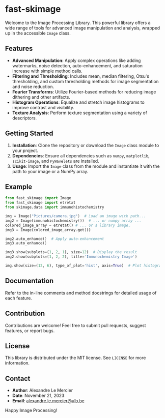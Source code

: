 # fast-skimage

Welcome to the Image Processing Library. This powerful library offers a wide range of tools for advanced image manipulation and analysis, wrapped up in the accessible `Image` class.

## Features
- **Advanced Manipulation**: Apply complex operations like adding watermarks, noise detection, auto-enhancement, and saturation increase with simple method calls.
- **Filtering and Thresholding**: Includes mean, median filtering, Otsu's thresholding, and custom thresholding methods for image segmentation and noise reduction.
- **Fourier Transforms**: Utilize Fourier-based methods for reducing image dithering and other artifacts.
- **Histogram Operations**: Equalize and stretch image histograms to improve contrast and visibility.
- **Texture Analysis**: Perform texture segmentation using a variety of descriptors.

## Getting Started
1. **Installation**: Clone the repository or download the `Image` class module to your project.
2. **Dependencies**: Ensure all dependencies such as `numpy`, `matplotlib`, `scikit-image`, and `PyWavelets` are installed.
3. **Usage**: Import the `Image` class from the module and instantiate it with the path to your image or a NumPy array.

## Example
```python
from fast_skimage import Image
from fast_skimage import etretat
from skimage.data import immunohistochemistry

img = Image("Pictures/camera.jpg")  # Load an image with path...
img2 = Image(immunohistochemistry())  # ... or numpy array ...
colored_image_array = etretat() # ... or a library image.
img3 = Image(colored_image_array.get())

img2.auto_enhance()  # Apply auto-enhancement
img3.auto_enhance()

img3.show(subplots=(1, 2, 1), size=12)  # Display the result
img2.show(subplots=(1, 2, 2), title='Immunochemistry Image')

img.show(size=(12, 6), type_of_plot='hist', axis=True)  # Plot histogram
```

## Documentation
Refer to the in-line comments and method docstrings for detailed usage of each feature.

## Contribution
Contributions are welcome! Feel free to submit pull requests, suggest features, or report bugs.

## License
This library is distributed under the MIT license. See `LICENSE` for more information.

## Contact
- **Author**: Alexandre Le Mercier
- **Date**: November 21, 2023
- **Email**: [alexandre.le.mercier@ulb.be](mailto:alexandre.le.mercier@ulb.be)

Happy Image Processing!